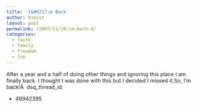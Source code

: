 ```yaml
---
title: 'I&#8217;m Back'
author: bsoist
layout: post
permalink: /2007/11/10/im-back-4/
categories:
  - faith
  - family
  - freedom
  - fun
---
```

After a year and a half of doing other things and ignoring this place I am finally back. I thought I was done with this but I decided I missed it.So, I&#8217;m back!Â 
dsq_thread_id:
  - 49942395